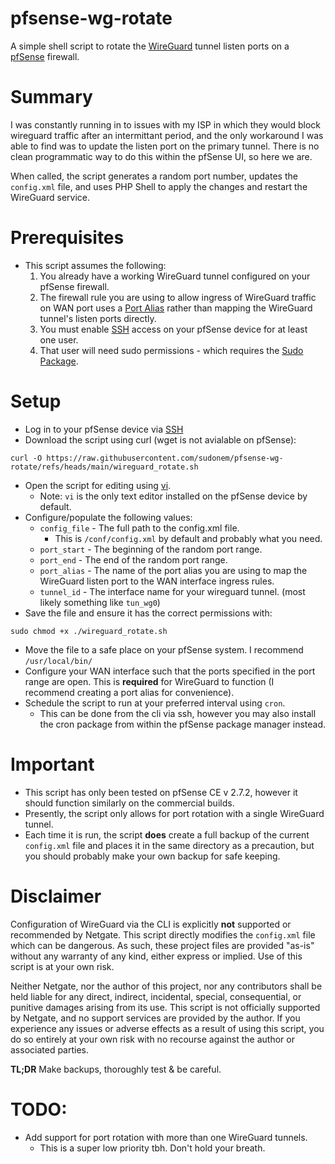 # pfsense-wg-rotate
A simple shell script to rotate the [WireGuard](https://docs.netgate.com/pfsense/en/latest/vpn/wireguard/index.html) tunnel listen ports on a [pfSense](https://pfsense.org) firewall.

# Summary
I was constantly running in to issues with my ISP in which they would block wireguard traffic after an intermittant period, and the only workaround I was able to find was to update the listen port on the primary tunnel. There is no clean programmatic way to do this within the pfSense UI, so here we are.

When called, the script generates a random port number, updates the `config.xml` file, and uses PHP Shell to apply the changes and restart the WireGuard service.

# Prerequisites
- This script assumes the  following:
  1. You already have a working WireGuard tunnel configured on your pfSense firewall.
  2. The firewall rule you are using to allow ingress of WireGuard traffic on WAN port uses a [Port Alias](https://docs.netgate.com/pfsense/en/latest/firewall/aliases.html#port-aliases) rather than mapping the WireGuard tunnel's listen ports directly.
  3. You must enable [SSH](https://docs.netgate.com/pfsense/en/latest/recipes/ssh-access.html) access on your pfSense device for at least one user.
  4. That user will need sudo permissions - which requires the  [Sudo Package](https://docs.netgate.com/pfsense/en/latest/packages/sudo.html).

# Setup
- Log in to your pfSense device via [SSH](https://docs.netgate.com/pfsense/en/latest/recipes/ssh-access.html)
- Download the script using curl (wget is not avialable on pfSense):
```
curl -O https://raw.githubusercontent.com/sudonem/pfsense-wg-rotate/refs/heads/main/wireguard_rotate.sh
```
  - Open the script for editing using [vi](https://www.thegeekdiary.com/basic-vi-commands-cheat-sheet/).
    - Note: `vi` is the only text editor installed on the pfSense device by default.
- Configure/populate the following values:
  - `config_file` - The full path to the config.xml file.
    - This is `/conf/config.xml` by default and probably what you need.
  - `port_start` - The beginning of the random port range.
  - `port_end` - The end of the random port range.
  - `port_alias` - The name of the port alias you are using to map the WireGuard listen port to the WAN interface ingress rules.
  - `tunnel_id` - The interface name for your wireguard tunnel. (most likely something like `tun_wg0`)
- Save the file and ensure it has the correct permissions with:
```
sudo chmod +x ./wireguard_rotate.sh
```
- Move the file to a safe place on your pfSense system. I recommend `/usr/local/bin/`
- Configure your WAN interface such that the ports specified in the port range are open. This is **required** for WireGuard to function (I recommend creating a port alias for convenience).
- Schedule the script to run at your preferred interval using `cron`.
  - This can be done from the cli via ssh, however you may also install the cron package from within the pfSense package manager instead.

# Important
- This script has only been tested on pfSense CE v 2.7.2, however it should function similarly on the commercial builds.
- Presently, the script only allows for port rotation with a single WireGuard tunnel.
- Each time it is run, the script **does** create a full backup of the current `config.xml` file and places it in the same directory as a precaution, but you should probably make your own backup for safe keeping.

# Disclaimer
Configuration of WireGuard via the CLI is explicitly **not** supported or recommended by Netgate. This script directly modifies the `config.xml` file which can be dangerous. As such, these project files are provided "as-is" without any warranty of any kind, either express or implied. Use of this script is at your own risk.

Neither Netgate, nor the author of this project, nor any contributors shall be held liable for any direct, indirect, incidental, special, consequential, or punitive damages arising from its use. This script is not officially supported by Netgate, and no support services are provided by the author. If you experience any issues or adverse effects as a result of using this script, you do so entirely at your own risk with no recourse against the author or associated parties.

**TL;DR** Make backups, thoroughly test & be careful.

# TODO:
- Add support for port rotation with more than one WireGuard tunnels.
  - This is a super low priority tbh. Don't hold your breath.
